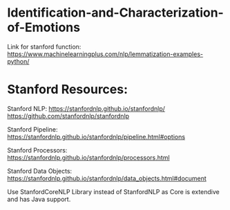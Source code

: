 # Identification-and-Characterization-of-Emotions

Link for stanford function:
https://www.machinelearningplus.com/nlp/lemmatization-examples-python/

# Stanford Resources:

Stanford NLP: https://stanfordnlp.github.io/stanfordnlp/
              https://github.com/stanfordnlp/stanfordnlp
              
Stanford Pipeline:
https://stanfordnlp.github.io/stanfordnlp/pipeline.html#options

Stanford Processors:
https://stanfordnlp.github.io/stanfordnlp/processors.html


Stanford Data Objects:
https://stanfordnlp.github.io/stanfordnlp/data_objects.html#document

Use StanfordCoreNLP Library instead of StanfordNLP as Core is extendive and has Java support.

